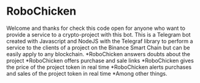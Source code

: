 # RoboChicken
Welcome and thanks for check this code open for anyone who want to provide a service to a crypto-project with this bot.
This is a Telegram bot created with Javascript and NodeJS with the Telegraf library to perform a service to the clients of a project on the Binance Smart Chain but can be easily apply to any blockchain. 
*RoboChicken answers doubts about the project 
*RoboChicken offers purchase and sale links 
*RoboChicken gives the price of the project token in real time 
*RoboChicken alerts purchases and sales of the project token in real time 
*Among other things.
